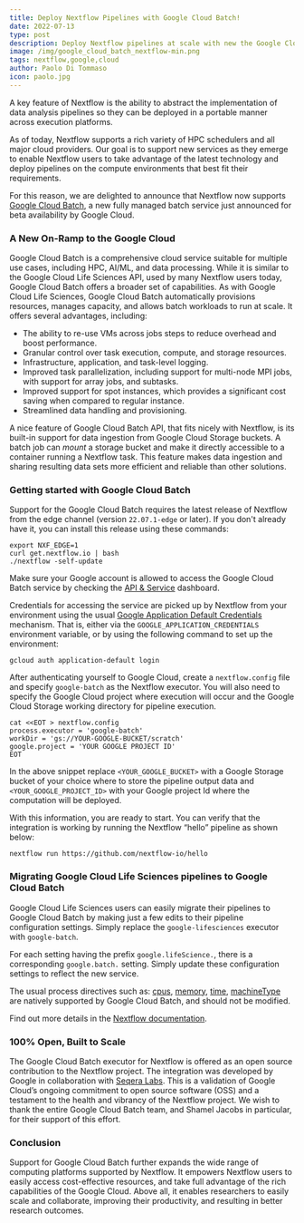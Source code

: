 ```yaml
---
title: Deploy Nextflow Pipelines with Google Cloud Batch!
date: 2022-07-13
type: post
description: Deploy Nextflow pipelines at scale with new the Google Cloud Batch compute service.
image: /img/google_cloud_batch_nextflow-min.png
tags: nextflow,google,cloud
author: Paolo Di Tommaso
icon: paolo.jpg
---
```


A key feature of Nextflow is the ability to abstract the implementation of data analysis pipelines so they can be deployed in a portable manner across execution platforms.

As of today, Nextflow supports a rich variety of HPC schedulers and all major cloud providers. Our goal is to support new services as they emerge to enable Nextflow users to take advantage of the latest technology and deploy pipelines on the compute environments that best fit their requirements.

For this reason, we are delighted to announce that Nextflow now supports [Google Cloud Batch](https://cloud.google.com/batch), a new fully managed batch service just announced for beta availability by Google Cloud.

### A New On-Ramp to the Google Cloud

Google Cloud Batch is a comprehensive cloud service suitable for multiple use cases, including HPC, AI/ML, and data processing. While it is similar to the Google Cloud Life Sciences API, used by many Nextflow users today, Google Cloud Batch offers a broader set of capabilities. As with Google Cloud Life Sciences, Google Cloud Batch automatically provisions resources, manages capacity, and allows batch workloads to run at scale. It offers several advantages, including:

- The ability to re-use VMs across jobs steps to reduce overhead and boost performance.
- Granular control over task execution, compute, and storage resources.
- Infrastructure, application, and task-level logging.
- Improved task parallelization, including support for multi-node MPI jobs, with support for array jobs, and subtasks.
- Improved support for spot instances, which provides a significant cost saving when compared to regular instance.
- Streamlined data handling and provisioning.

A nice feature of Google Cloud Batch API, that fits nicely with Nextflow, is its built-in support for data ingestion from Google Cloud Storage buckets. A batch job can _mount_ a storage bucket and make it directly accessible to a container running a Nextflow task. This feature makes data ingestion and sharing resulting data sets more efficient and reliable than other solutions.

### Getting started with Google Cloud Batch

Support for the Google Cloud Batch requires the latest release of Nextflow from the edge channel (version `22.07.1-edge` or later). If you don't already have it, you can install this release using these commands:

```
export NXF_EDGE=1
curl get.nextflow.io | bash
./nextflow -self-update
```

Make sure your Google account is allowed to access the Google Cloud Batch service by checking the [API & Service](https://console.cloud.google.com/apis/dashboard) dashboard.

Credentials for accessing the service are picked up by Nextflow from your environment using the usual [Google Application Default Credentials](https://github.com/googleapis/google-auth-library-java#google-auth-library-oauth2-http) mechanism. That is, either via the `GOOGLE_APPLICATION_CREDENTIALS` environment variable, or by using the following command to set up the environment:

```
gcloud auth application-default login
```

After authenticating yourself to Google Cloud, create a `nextflow.config` file and specify `google-batch` as the Nextflow executor. You will also need to specify the Google Cloud project where execution will occur and the Google Cloud Storage working directory for pipeline execution.

```
cat <<EOT > nextflow.config
process.executor = 'google-batch'
workDir = 'gs://YOUR-GOOGLE-BUCKET/scratch'
google.project = 'YOUR GOOGLE PROJECT ID'
EOT
```

In the above snippet replace `<YOUR_GOOGLE_BUCKET>` with a Google Storage bucket of your choice where to store the pipeline output data and `<YOUR_GOOGLE_PROJECT_ID>` with your Google project Id where the computation will be deployed.

With this information, you are ready to start. You can verify that the integration is working by running the Nextflow “hello” pipeline as shown below:

```
nextflow run https://github.com/nextflow-io/hello
```

### Migrating Google Cloud Life Sciences pipelines to Google Cloud Batch

Google Cloud Life Sciences users can easily migrate their pipelines to Google Cloud Batch by making just a few edits to their pipeline configuration settings. Simply replace the `google-lifesciences` executor with `google-batch`.

For each setting having the prefix `google.lifeScience.`, there is a corresponding `google.batch.` setting. Simply update these configuration settings to reflect the new service.

The usual process directives such as: [cpus](https://www.nextflow.io/docs/latest/process.html#cpus), [memory](https://www.nextflow.io/docs/latest/process.html#memory), [time](https://www.nextflow.io/docs/latest/process.html#time), [machineType](https://www.nextflow.io/docs/latest/process.html#machinetype) are natively supported by Google Cloud Batch, and should not be modified.

Find out more details in the [Nextflow documentation](https://www.nextflow.io/docs/edge/google.html#cloud-batch).

### 100% Open, Built to Scale

The Google Cloud Batch executor for Nextflow is offered as an open source contribution to the Nextflow project. The integration was developed by Google in collaboration with [Seqera Labs](https://seqera.io/). This is a validation of Google Cloud’s ongoing commitment to open source software (OSS) and a testament to the health and vibrancy of the Nextflow project. We wish to thank the entire Google Cloud Batch team, and Shamel Jacobs in particular, for their support of this effort.

### Conclusion

Support for Google Cloud Batch further expands the wide range of computing platforms supported by Nextflow. It empowers Nextflow users to easily access cost-effective resources, and take full advantage of the rich capabilities of the Google Cloud. Above all, it enables researchers to easily scale and collaborate, improving their productivity, and resulting in better research outcomes.
